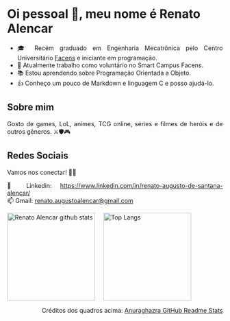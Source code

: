 # Oi pessoal 👋, meu nome é Renato Alencar
<div align='justify'>
  
- 🎓 Recém graduado em Engenharia Mecatrônica pelo Centro Universitário [Facens](https://www.facens.br/home) e iniciante em programação.
- 💼 Atualmente trabalho como voluntário no Smart Campus Facens.
- 📚 Estou aprendendo sobre Programação Orientada a Objeto.
- 👍 Conheço um pouco de Markdown e linguagem C e posso ajudá-lo.

## Sobre mim
Gosto de games, LoL, animes, TCG online, séries e filmes de heróis e de outros gêneros. ⚔️🛡️🎮

## Redes Sociais 
Vamos nos conectar! 🤝🌐
  
📮 Linkedin: https://www.linkedin.com/in/renato-augusto-de-santana-alencar/  
📫 Gmail: renato.augustoalencar@gmail.com

</div>

[<img src='https://github-readme-stats.vercel.app/api?username=Renato-Alencar&show_icons=true' alt='Renato Alencar github stats' height='205'>](https://github.com/anuraghazra/github-readme-stats)[<img src='https://github-readme-stats.vercel.app/api/top-langs/?username=Renato-Alencar' alt='Top Langs' hspace='20' height='205'>](https://github.com/anuraghazra/github-readme-stats)

<div align = 'right'>
  
Créditos dos quadros acima: [Anuraghazra GitHub Readme Stats](https://github.com/anuraghazra/github-readme-stats)

</div>
